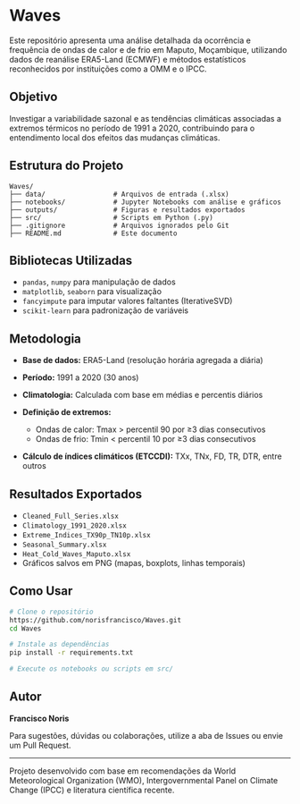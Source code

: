 # Waves

Este repositório apresenta uma análise detalhada da ocorrência e frequência de ondas de calor e de frio em Maputo, Moçambique, utilizando dados de reanálise ERA5-Land (ECMWF) e métodos estatísticos reconhecidos por instituições como a OMM e o IPCC.

## Objetivo

Investigar a variabilidade sazonal e as tendências climáticas associadas a extremos térmicos no período de 1991 a 2020, contribuindo para o entendimento local dos efeitos das mudanças climáticas.

## Estrutura do Projeto

```
Waves/
├── data/                 # Arquivos de entrada (.xlsx)
├── notebooks/            # Jupyter Notebooks com análise e gráficos
├── outputs/              # Figuras e resultados exportados
├── src/                  # Scripts em Python (.py)
├── .gitignore            # Arquivos ignorados pelo Git
├── README.md             # Este documento
```

## Bibliotecas Utilizadas

* `pandas`, `numpy` para manipulação de dados
* `matplotlib`, `seaborn` para visualização
* `fancyimpute` para imputar valores faltantes (IterativeSVD)
* `scikit-learn` para padronização de variáveis

## Metodologia

* **Base de dados:** ERA5-Land (resolução horária agregada a diária)
* **Período:** 1991 a 2020 (30 anos)
* **Climatologia:** Calculada com base em médias e percentis diários
* **Definição de extremos:**

  * Ondas de calor: Tmax > percentil 90 por ≥3 dias consecutivos
  * Ondas de frio: Tmin < percentil 10 por ≥3 dias consecutivos
* **Cálculo de índices climáticos (ETCCDI):** TXx, TNx, FD, TR, DTR, entre outros

## Resultados Exportados

* `Cleaned_Full_Series.xlsx`
* `Climatology_1991_2020.xlsx`
* `Extreme_Indices_TX90p_TN10p.xlsx`
* `Seasonal_Summary.xlsx`
* `Heat_Cold_Waves_Maputo.xlsx`
* Gráficos salvos em PNG (mapas, boxplots, linhas temporais)

## Como Usar

```bash
# Clone o repositório
https://github.com/norisfrancisco/Waves.git
cd Waves

# Instale as dependências
pip install -r requirements.txt

# Execute os notebooks ou scripts em src/
```

## Autor

**Francisco Noris**

Para sugestões, dúvidas ou colaborações, utilize a aba de Issues ou envie um Pull Request.

---

Projeto desenvolvido com base em recomendações da World Meteorological Organization (WMO), Intergovernmental Panel on Climate Change (IPCC) e literatura científica recente.
